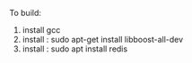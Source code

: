To build:
1. install gcc
2. install : sudo apt-get install libboost-all-dev
3. install : sudo apt install redis
